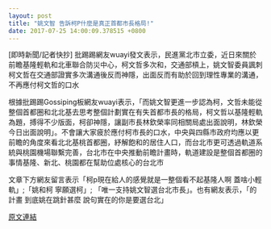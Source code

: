 ```yaml
---
layout: post
title: "姚文智 告訴柯P什麼是真正首都市長格局!"
date: 2017-07-25 14:00:09.378515 +0800
---
```


[即時新聞/記者快抄] 批踢踢網友wuayi發文表示，民進黨北市立委，近日來關於前瞻基隆輕軌和北車聯合防災中心，柯文哲多次和，交通部槓上，姚文智委員諷刺柯文哲在交通部證實多次溝通後反而神隱，出面反而有助於回到理性專業的溝通，不再應付柯文哲的口水

根據批踢踢Gossiping板網友wuayi表示，「而姚文智更進一步認為柯，文哲未能從整個首都圈和北北基去思考整個計劃實在有失首都市長的格局，柯文哲以基隆輕軌為題，搏得不少版面，柯卻神隱，讓副市長林欽榮率同相關局處出面說明，林欽榮今日出面說明」。不會讓大家疲於應付柯市長的口水，中央與四縣市政府均應以更前瞻的角度來看北北基桃首都圈，紓解飽和的居住人口，而台北市更可透過軌道系統與桃園機場聯繫完善，台北市在中央推動前瞻計畫時，軌道建設是整個首都圈的事情基隆、新北、桃園都在幫助位處核心的台北市

文章下方網友留言表示「柯p現在給人的感覺就是一整個看不起基隆人啊 蓋啥小輕軌」;「姚和柯  寧願選柯」; 「唯一支持姚文智選台北市長」。也有網友表示，「的計畫 到底姚在跳針甚麼  說句實在的你是要選台北」

<a href = "https://www.ptt.cc/bbs/Gossiping/M.1500946206.A.D1A.html">原文連結</a>

